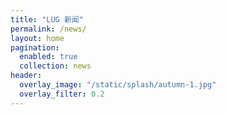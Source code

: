 ```yaml
---
title: "LUG 新闻"
permalink: /news/
layout: home
pagination:
  enabled: true
  collection: news
header:
  overlay_image: "/static/splash/autumn-1.jpg"
  overlay_filter: 0.2
---
```

